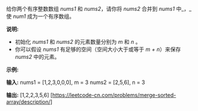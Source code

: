 给你两个有序整数数组 _nums1_ 和 _nums2_，请你将 _nums2_ 合并到 _nums1_ 中_，_使 _num1_ 成为一个有序数组。

**说明:**

*   初始化 _nums1_ 和 _nums2_ 的元素数量分别为 _m_ 和 _n_ 。
*   你可以假设 _nums1_ 有足够的空间（空间大小大于或等于 _m + n_）来保存 _nums2_ 中的元素。

**示例:**

**输入:**
nums1 = \[1,2,3,0,0,0\], m = 3
nums2 = \[2,5,6\],       n = 3

**输出:** \[1,2,2,3,5,6\] 
[https://leetcode-cn.com/problems/merge-sorted-array/description/]
